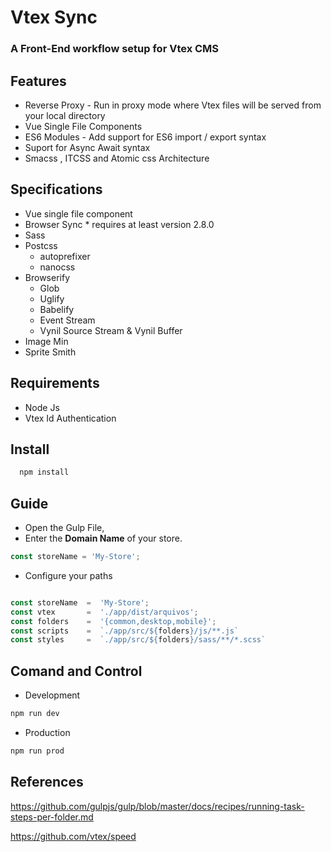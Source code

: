 # Vtex Sync 
 ### A Front-End workflow setup for Vtex CMS

##  Features
* Reverse Proxy - Run in proxy mode where Vtex files will be served from your local directory
* Vue Single File Components
* ES6 Modules  - Add support for ES6 import / export syntax
* Suport for Async Await syntax
* Smacss , ITCSS and Atomic css Architecture

##  Specifications
 
 * Vue single file component 
 * Browser Sync   \* requires at least version 2.8.0
 * Sass
 * Postcss
      * autoprefixer
      * nanocss
 * Browserify
    * Glob
    * Uglify
    * Babelify
    * Event Stream
    * Vynil Source Stream & Vynil Buffer
  * Image Min
  * Sprite Smith

## Requirements
* Node Js
* Vtex Id Authentication
## Install
```bash
  npm install
```
## Guide
- Open the Gulp File,
- Enter the **Domain Name** of your store.
```javascript
const storeName = 'My-Store';
```
- Configure your paths 
```javascript

const storeName  =  'My-Store';
const vtex       =  './app/dist/arquivos';
const folders    =  '{common,desktop,mobile}';
const scripts    =  `./app/src/${folders}/js/**.js`
const styles     =  `./app/src/${folders}/sass/**/*.scss`
```
## Comand and Control
- Development
```bash
npm run dev
```
- Production
```bash
npm run prod
```

## References
https://github.com/gulpjs/gulp/blob/master/docs/recipes/running-task-steps-per-folder.md

https://github.com/vtex/speed